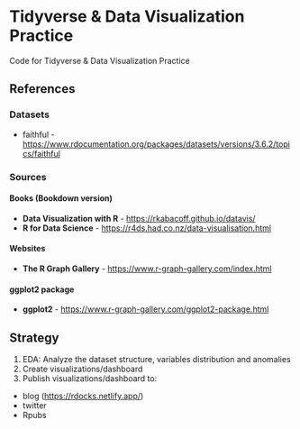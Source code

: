 # Tidyverse & Data Visualization Practice
Code for Tidyverse & Data Visualization Practice

## References

### Datasets
* faithful - https://www.rdocumentation.org/packages/datasets/versions/3.6.2/topics/faithful

### Sources
#### Books (Bookdown version)
* **Data Visualization with R** - https://rkabacoff.github.io/datavis/
* **R for Data Science** - https://r4ds.had.co.nz/data-visualisation.html
#### Websites
* **The R Graph Gallery** - https://www.r-graph-gallery.com/index.html
#### ggplot2 package 
* **ggplot2** - https://www.r-graph-gallery.com/ggplot2-package.html

## Strategy
1. EDA: Analyze the dataset structure, variables distribution and anomalies  
2. Create visualizations/dashboard
3. Publish visualizations/dashboard to:
  + blog (https://rdocks.netlify.app/)
  + twitter
  + Rpubs
